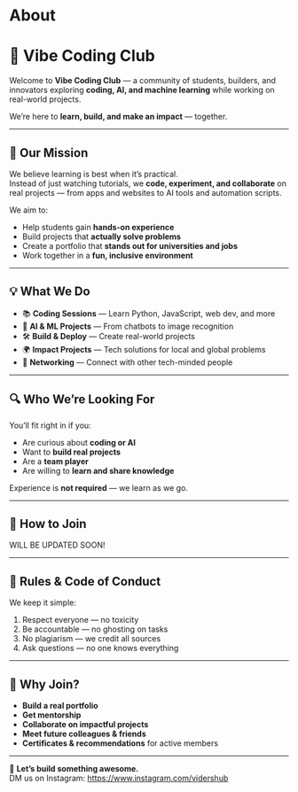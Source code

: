 # About

# 🚀 Vibe Coding Club

Welcome to **Vibe Coding Club** — a community of students, builders, and innovators exploring **coding, AI, and machine learning** while working on real-world projects.  

We’re here to **learn, build, and make an impact** — together.

---

## 🌟 Our Mission
We believe learning is best when it’s practical.  
Instead of just watching tutorials, we **code, experiment, and collaborate** on real projects — from apps and websites to AI tools and automation scripts.

We aim to:
- Help students gain **hands-on experience**
- Build projects that **actually solve problems**
- Create a portfolio that **stands out for universities and jobs**
- Work together in a **fun, inclusive environment**

---

## 💡 What We Do
- 📚 **Coding Sessions** — Learn Python, JavaScript, web dev, and more
- 🤖 **AI & ML Projects** — From chatbots to image recognition
- 🛠 **Build & Deploy** — Create real-world projects
- 🌍 **Impact Projects** — Tech solutions for local and global problems
- 🔗 **Networking** — Connect with other tech-minded people

---

## 🔍 Who We’re Looking For
You’ll fit right in if you:
- Are curious about **coding or AI**
- Want to **build real projects**
- Are a **team player**
- Are willing to **learn and share knowledge**

Experience is **not required** — we learn as we go.

---

## 📝 How to Join
WILL BE UPDATED SOON!

---

## 📜 Rules & Code of Conduct
We keep it simple:
1. Respect everyone — no toxicity
2. Be accountable — no ghosting on tasks
3. No plagiarism — we credit all sources
4. Ask questions — no one knows everything


---

## 🎯 Why Join?
- **Build a real portfolio**
- **Get mentorship**
- **Collaborate on impactful projects**
- **Meet future colleagues & friends**
- **Certificates & recommendations** for active members

---

💌 **Let’s build something awesome.**  
DM us on Instagram: https://www.instagram.com/vidershub
